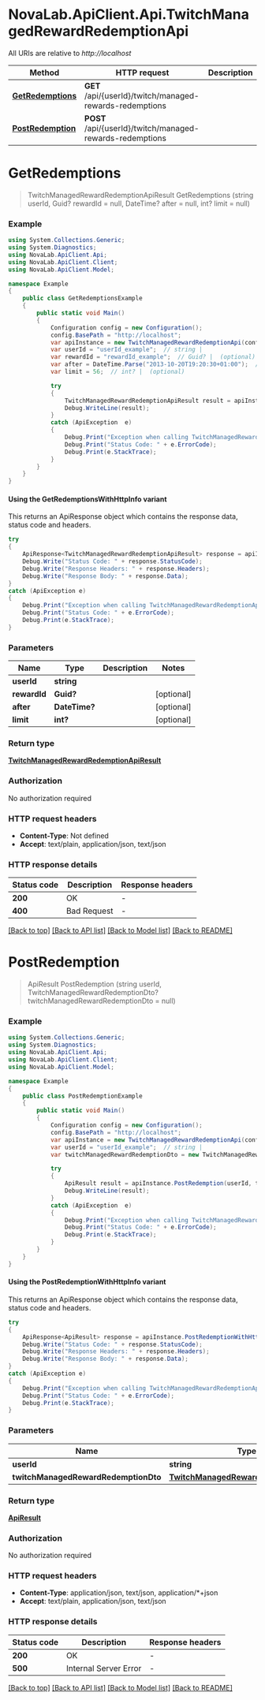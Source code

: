 # NovaLab.ApiClient.Api.TwitchManagedRewardRedemptionApi

All URIs are relative to *http://localhost*

| Method | HTTP request | Description |
|--------|--------------|-------------|
| [**GetRedemptions**](TwitchManagedRewardRedemptionApi.md#getredemptions) | **GET** /api/{userId}/twitch/managed-rewards-redemptions |  |
| [**PostRedemption**](TwitchManagedRewardRedemptionApi.md#postredemption) | **POST** /api/{userId}/twitch/managed-rewards-redemptions |  |

<a name="getredemptions"></a>
# **GetRedemptions**
> TwitchManagedRewardRedemptionApiResult GetRedemptions (string userId, Guid? rewardId = null, DateTime? after = null, int? limit = null)



### Example
```csharp
using System.Collections.Generic;
using System.Diagnostics;
using NovaLab.ApiClient.Api;
using NovaLab.ApiClient.Client;
using NovaLab.ApiClient.Model;

namespace Example
{
    public class GetRedemptionsExample
    {
        public static void Main()
        {
            Configuration config = new Configuration();
            config.BasePath = "http://localhost";
            var apiInstance = new TwitchManagedRewardRedemptionApi(config);
            var userId = "userId_example";  // string | 
            var rewardId = "rewardId_example";  // Guid? |  (optional) 
            var after = DateTime.Parse("2013-10-20T19:20:30+01:00");  // DateTime? |  (optional) 
            var limit = 56;  // int? |  (optional) 

            try
            {
                TwitchManagedRewardRedemptionApiResult result = apiInstance.GetRedemptions(userId, rewardId, after, limit);
                Debug.WriteLine(result);
            }
            catch (ApiException  e)
            {
                Debug.Print("Exception when calling TwitchManagedRewardRedemptionApi.GetRedemptions: " + e.Message);
                Debug.Print("Status Code: " + e.ErrorCode);
                Debug.Print(e.StackTrace);
            }
        }
    }
}
```

#### Using the GetRedemptionsWithHttpInfo variant
This returns an ApiResponse object which contains the response data, status code and headers.

```csharp
try
{
    ApiResponse<TwitchManagedRewardRedemptionApiResult> response = apiInstance.GetRedemptionsWithHttpInfo(userId, rewardId, after, limit);
    Debug.Write("Status Code: " + response.StatusCode);
    Debug.Write("Response Headers: " + response.Headers);
    Debug.Write("Response Body: " + response.Data);
}
catch (ApiException e)
{
    Debug.Print("Exception when calling TwitchManagedRewardRedemptionApi.GetRedemptionsWithHttpInfo: " + e.Message);
    Debug.Print("Status Code: " + e.ErrorCode);
    Debug.Print(e.StackTrace);
}
```

### Parameters

| Name | Type | Description | Notes |
|------|------|-------------|-------|
| **userId** | **string** |  |  |
| **rewardId** | **Guid?** |  | [optional]  |
| **after** | **DateTime?** |  | [optional]  |
| **limit** | **int?** |  | [optional]  |

### Return type

[**TwitchManagedRewardRedemptionApiResult**](TwitchManagedRewardRedemptionApiResult.md)

### Authorization

No authorization required

### HTTP request headers

 - **Content-Type**: Not defined
 - **Accept**: text/plain, application/json, text/json


### HTTP response details
| Status code | Description | Response headers |
|-------------|-------------|------------------|
| **200** | OK |  -  |
| **400** | Bad Request |  -  |

[[Back to top]](#) [[Back to API list]](../README.md#documentation-for-api-endpoints) [[Back to Model list]](../README.md#documentation-for-models) [[Back to README]](../README.md)

<a name="postredemption"></a>
# **PostRedemption**
> ApiResult PostRedemption (string userId, TwitchManagedRewardRedemptionDto? twitchManagedRewardRedemptionDto = null)



### Example
```csharp
using System.Collections.Generic;
using System.Diagnostics;
using NovaLab.ApiClient.Api;
using NovaLab.ApiClient.Client;
using NovaLab.ApiClient.Model;

namespace Example
{
    public class PostRedemptionExample
    {
        public static void Main()
        {
            Configuration config = new Configuration();
            config.BasePath = "http://localhost";
            var apiInstance = new TwitchManagedRewardRedemptionApi(config);
            var userId = "userId_example";  // string | 
            var twitchManagedRewardRedemptionDto = new TwitchManagedRewardRedemptionDto?(); // TwitchManagedRewardRedemptionDto? |  (optional) 

            try
            {
                ApiResult result = apiInstance.PostRedemption(userId, twitchManagedRewardRedemptionDto);
                Debug.WriteLine(result);
            }
            catch (ApiException  e)
            {
                Debug.Print("Exception when calling TwitchManagedRewardRedemptionApi.PostRedemption: " + e.Message);
                Debug.Print("Status Code: " + e.ErrorCode);
                Debug.Print(e.StackTrace);
            }
        }
    }
}
```

#### Using the PostRedemptionWithHttpInfo variant
This returns an ApiResponse object which contains the response data, status code and headers.

```csharp
try
{
    ApiResponse<ApiResult> response = apiInstance.PostRedemptionWithHttpInfo(userId, twitchManagedRewardRedemptionDto);
    Debug.Write("Status Code: " + response.StatusCode);
    Debug.Write("Response Headers: " + response.Headers);
    Debug.Write("Response Body: " + response.Data);
}
catch (ApiException e)
{
    Debug.Print("Exception when calling TwitchManagedRewardRedemptionApi.PostRedemptionWithHttpInfo: " + e.Message);
    Debug.Print("Status Code: " + e.ErrorCode);
    Debug.Print(e.StackTrace);
}
```

### Parameters

| Name | Type | Description | Notes |
|------|------|-------------|-------|
| **userId** | **string** |  |  |
| **twitchManagedRewardRedemptionDto** | [**TwitchManagedRewardRedemptionDto?**](TwitchManagedRewardRedemptionDto?.md) |  | [optional]  |

### Return type

[**ApiResult**](ApiResult.md)

### Authorization

No authorization required

### HTTP request headers

 - **Content-Type**: application/json, text/json, application/*+json
 - **Accept**: text/plain, application/json, text/json


### HTTP response details
| Status code | Description | Response headers |
|-------------|-------------|------------------|
| **200** | OK |  -  |
| **500** | Internal Server Error |  -  |

[[Back to top]](#) [[Back to API list]](../README.md#documentation-for-api-endpoints) [[Back to Model list]](../README.md#documentation-for-models) [[Back to README]](../README.md)

